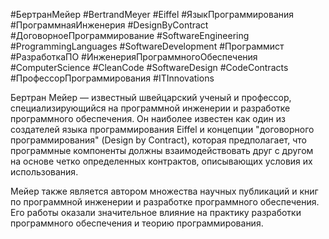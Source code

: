 #БертранМейер #BertrandMeyer #Eiffel #ЯзыкПрограммирования #ПрограммнаяИнженерия #DesignByContract #ДоговорноеПрограммирование #SoftwareEngineering #ProgrammingLanguages #SoftwareDevelopment #Программист #РазработкаПО #ИнженерияПрограммногоОбеспечения #ComputerScience #CleanCode #SoftwareDesign #CodeContracts #ПрофессорПрограммирования #ITInnovations

Бертран Мейер — известный швейцарский ученый и профессор, специализирующийся на программной инженерии и разработке программного обеспечения. Он наиболее известен как один из создателей языка программирования Eiffel и концепции "договорного программирования" (Design by Contract), которая предполагает, что программные компоненты должны взаимодействовать друг с другом на основе четко определенных контрактов, описывающих условия их использования.

Мейер также является автором множества научных публикаций и книг по программной инженерии и разработке программного обеспечения. Его работы оказали значительное влияние на практику разработки программного обеспечения и теорию программирования.